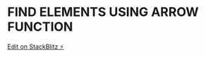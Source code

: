 # FIND ELEMENTS USING ARROW FUNCTION

[Edit on StackBlitz ⚡️](https://stackblitz.com/edit/js-eeyxwg)
